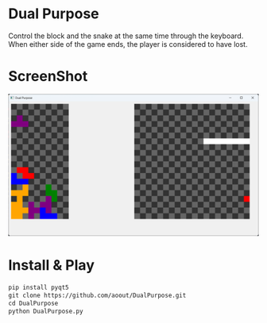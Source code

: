 # Dual Purpose

Control the block and the snake at the same time through the keyboard. 
When either side of the game ends, the player is considered to have lost.

# ScreenShot

![](assets/ScreenShot001.png)

# Install & Play

```
pip install pyqt5
git clone https://github.com/aoout/DualPurpose.git
cd DualPurpose
python DualPurpose.py
```